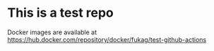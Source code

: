 # This is a test repo

Docker images are available at https://hub.docker.com/repository/docker/fukag/test-github-actions